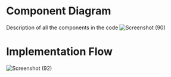 # Component Diagram
  Description of all the components in the code
![Screenshot (90)](https://user-images.githubusercontent.com/65439506/114530245-6336ce00-9c68-11eb-9699-dd291418b5b1.png)

# Implementation Flow
 ![Screenshot (92)](https://user-images.githubusercontent.com/65439506/114535134-5bc5f380-9c6d-11eb-82f4-6f95ab868089.png)


